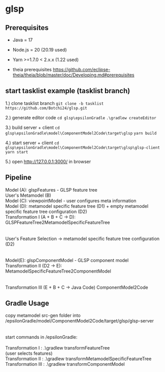 # glsp


## Prerequisites

  - Java = 17
  - Node.js = 20 (20.19 used)
  - Yarn >=1.7.0 < 2.x.x (1.22 used)
  
  - theia prerequisites
  https://github.com/eclipse-theia/theia/blob/master/doc/Developing.md#prerequisites

## start tasklist example (tasklist branch)

  1.) clone tasklist branch
  ``git clone -b tasklist https://github.com/Botchi24/glsp.git``
  
  2.) generate editor code
  ``cd glsp\epsilonGradle``
  ``.\gradlew createEditor``
  
  3.) build server + client
  ``cd glsp\epsilonGradle\model\ComponentModel2Code\target\glsp``
  ``yarn build``
  
  4.) start server + client
  ``cd glsp\epsilonGradle\model\ComponentModel2Code\target\glsp\glsp-client``
  ``yarn start``

  5.) open http://127.0.0.1:3000/ in browser

## Pipeline

  Model (A): glspFeatures - GLSP feature tree <br>
  User's Metamodel (B) <br>
  Model (C): viewpointModel - user configures meta information <br>
  Model (D): metamodel specific feature tree (D1) + empty metamodel specific feature tree configuration (D2) <br>
  Transformation I (A + B + C -> D): GLSPFeatureTree2MetamodelSpecificFeatureTree <br>
  <br>
  <br>
  User's Feature Selection -> metamodel specific feature tree configuration (D2) <br>
  <br>
  <br>
  Model(E): glspComponentModel - GLSP component model <br>
  Transformation II (D2 -> E): MetamodelSpecificFeatureTree2ComponentModel <br>
  <br>
  <br>
  Transformation III (E + B + C -> Java Code) ComponentModel2Code <br>


## Gradle Usage

  copy metamodel src-gen folder into /epsilonGradle/model/ComponentModel2Code/target/glsp/glsp-server <br>
  <br>
  <br>
  start commands in /epsilonGradle: <br>
  <br>
  Transformation I : .\gradlew transformFeatureTree <br>
  (user selects features) <br>
  Transformation II : .\gradlew transformMetamodelSpecificFeatureTree <br>
  Transformation III : .\gradlew transformComponentModel <br>